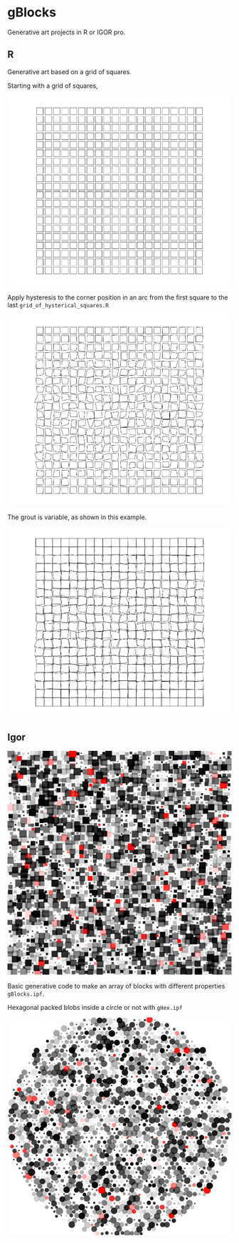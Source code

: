 # gBlocks

Generative art projects in R or IGOR pro.

## R

Generative art based on a grid of squares.

Starting with a grid of squares,

![img](/img/gridOfSquares.png?raw=true "image")

Apply hysteresis to the corner position in an arc from the first square to the last `grid_of_hysterical_squares.R`

![img](/img/hystericalSquares.png?raw=true "image")

The grout is variable, as shown in this example.

![img](/img/hystericalSquares2.png?raw=true "image")


## Igor

![img](/img/gen0005.png?raw=true "image")

Basic generative code to make an array of blocks with different properties `gBlocks.ipf`.

Hexagonal packed blobs inside a circle or not with `gHex.ipf`

![img](/img/result.png?raw=true "image")
